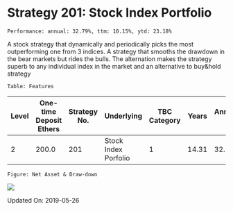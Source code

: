 
# Strategy 201: Stock Index Portfolio

    Performance: annual: 32.79%, ttm: 10.15%, ytd: 23.18%

  
A stock strategy that dynamically and periodically  picks the most outperforming  one from 3 indices. A strategy that smooths the drawdown in the bear markets but rides the bulls. The alternation makes the strategy superb to any individual index in the market and an alternative to buy&hold strategy
      

    Table: Features

| Level | One-time Deposit Ethers | Strategy No. | Underlying | TBC Category | Years | Annualized RoR | Largest Drawdown | R/D | Sharpe Ratio | TTM | YTD |
|-------|-------------------------|--------------|-----------------------|-----------------|--------------|----------------|------------------|-----|--------------|--------|-------|
|2|200.0|201|Stock Index Porfolio|1|14.31|32.79%|-33.85%|0.97|1.35|10.15%|23.18%|

    Figure: Net Asset & Draw-down

![](/home/lecoffeeprince/workspace_scala/StrategyDailyUpdate/marketing//imgs/Strategy_201_Stock_Index_Portfolio.png)

Updated On: 2019-05-26
    